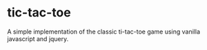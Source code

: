 # tic-tac-toe
A simple implementation of the classic ti-tac-toe game using vanilla javascript and jquery.